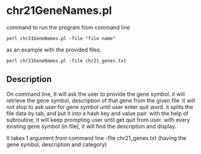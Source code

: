 # chr21GeneNames.pl

command to run the program from command line
~~~
perl chr21GeneNames.pl -file "file name"
~~~

as an example with the provided files.
~~~
perl chr21GeneNames.pl -file chr21_genes.txt
~~~

## Description
On command line, It will ask the user to provide the gene symbol. it will retrieve the gene symbol, description of that gene from the given file. it will not stop to ask user for gene symbol until user enter quit word. it splits the file data by tab, and put it into a hash key and value pair. with the help of subroutine, it will keep prompting user until get quit from user. with every existing gene symbol (in file), it will find the description and display.

It takes 1 argument from command line 
-file chr21_genes.txt (having the gene symbol, description and category)


